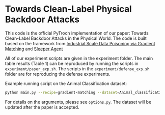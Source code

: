 # Towards Clean-Label Physical Backdoor Attacks 

This code is the official PyTroch implementation of our paper: Towards Clean-Label Backdoor Attacks in the Physical World. The code is built based on the framework from [Industrial Scale Data Poisoning via Gradient Matching](https://github.com/JonasGeiping/poisoning-gradient-matching) and [Sleeper Agent](https://github.com/hsouri/Sleeper-Agent.git)

All of our experiment scripts are given in the experiment folder. The main table results (Table 1) can be reproduced by running the scripts in  ```experiment/paper_exp.sh```. The scripts in the ```experiment/defense_exp.sh``` folder are for reproducing the defense experiments.

Example running script on the Animal Classification dataset:

```bash
python main.py --recipe=gradient-matching --dataset=Animal_classification --eps=16 --alpha=0.05 --trigger=tennis --net=resnet18_imagenet --poisonkey=11-35 --devices=0,1 --save_poison=poison_only --model_seed=123456 --poison_seed=123456 --exp_name=Animal_classification_gm 
```
For details on the arguments, please see `options.py`.
The dataset will be updated after the paper is accepted.

